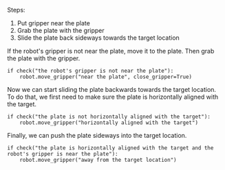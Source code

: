 

Steps:

1. Put gripper near the plate
2. Grab the plate with the gripper
3. Slide the plate back sideways towards the target location

If the robot's gripper is not near the plate, move it to the plate. Then grab the plate with the gripper.

```
if check("the robot's gripper is not near the plate"):
    robot.move_gripper("near the plate", close_gripper=True)
```

Now we can start sliding the plate backwards towards the target location. To do that, we first need to make sure the plate is horizontally aligned with the target.

```
if check("the plate is not horizontally aligned with the target"):
    robot.move_gripper("horizontally aligned with the target")
```

Finally, we can push the plate sideways into the target location.

```
if check("the plate is horizontally aligned with the target and the robot's gripper is near the plate"):
    robot.move_gripper("away from the target location")
```